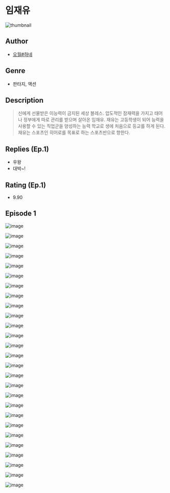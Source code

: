 # 임재유
![thumbnail](https://image-comic.pstatic.net/user_contents_data/challenge_comic/2023/05/23/329649/upload_3617064734294487393_480x623.jpeg)

## Author
- [오월#하네](https://comic.naver.com/artistTitle?id=329649)

## Genre
- 판타지, 액션

## Description
> 신에게 선물받은 이능력이 금지된 세상 블레스. 압도적인 잠재력을 가지고 태어나 정부에게 따로 관리를 받으며 살아온 임재유. 재유는 고등학생이 되어 능력을 사용할 수 있는 직업군을 양성하는 능력 학교로 생에 처음으로 등교를 하게 된다. 재유는 스포츠인 히어로를 목표로 하는 스포츠반으로 향한다.

## Replies (Ep.1)
- 우왕
- 대박~!

## Rating (Ep.1)
- 9.90

## Episode 1
![image](https://image-comic.pstatic.net/user_contents_data/challenge_comic/2023/05/23/329649/upload_3919032409461514593.jpeg)

![image](https://image-comic.pstatic.net/user_contents_data/challenge_comic/2023/05/23/329649/upload_7089291874526574182.jpeg)

![image](https://image-comic.pstatic.net/user_contents_data/challenge_comic/2023/05/23/329649/upload_7017507831300699490.jpeg)

![image](https://image-comic.pstatic.net/user_contents_data/challenge_comic/2023/05/23/329649/upload_3486459435241518135.jpeg)

![image](https://image-comic.pstatic.net/user_contents_data/challenge_comic/2023/05/23/329649/upload_3630517453055287601.jpeg)

![image](https://image-comic.pstatic.net/user_contents_data/challenge_comic/2023/05/23/329649/upload_7305792294012216372.jpeg)

![image](https://image-comic.pstatic.net/user_contents_data/challenge_comic/2023/05/23/329649/upload_3977015352673711155.jpeg)

![image](https://image-comic.pstatic.net/user_contents_data/challenge_comic/2023/05/23/329649/upload_3474026170636329778.jpeg)

![image](https://image-comic.pstatic.net/user_contents_data/challenge_comic/2023/05/23/329649/upload_4063995526389522742.jpeg)

![image](https://image-comic.pstatic.net/user_contents_data/challenge_comic/2023/05/23/329649/upload_3847592728073484642.jpeg)

![image](https://image-comic.pstatic.net/user_contents_data/challenge_comic/2023/05/23/329649/upload_7221068330350753849.jpeg)

![image](https://image-comic.pstatic.net/user_contents_data/challenge_comic/2023/05/23/329649/upload_4063145407107458612.jpeg)

![image](https://image-comic.pstatic.net/user_contents_data/challenge_comic/2023/05/23/329649/upload_7004330185246991408.jpeg)

![image](https://image-comic.pstatic.net/user_contents_data/challenge_comic/2023/05/23/329649/upload_7005406632014472501.jpeg)

![image](https://image-comic.pstatic.net/user_contents_data/challenge_comic/2023/05/23/329649/upload_3977631972551833956.jpeg)

![image](https://image-comic.pstatic.net/user_contents_data/challenge_comic/2023/05/23/329649/upload_7004333518091268401.jpeg)

![image](https://image-comic.pstatic.net/user_contents_data/challenge_comic/2023/05/23/329649/upload_3616726058792204597.jpeg)

![image](https://image-comic.pstatic.net/user_contents_data/challenge_comic/2023/05/23/329649/upload_3558751009699476834.jpeg)

![image](https://image-comic.pstatic.net/user_contents_data/challenge_comic/2023/05/23/329649/upload_3978429315212063792.jpeg)

![image](https://image-comic.pstatic.net/user_contents_data/challenge_comic/2023/05/23/329649/upload_4121980260619478578.jpeg)

![image](https://image-comic.pstatic.net/user_contents_data/challenge_comic/2023/05/23/329649/upload_3774969100315616052.jpeg)

![image](https://image-comic.pstatic.net/user_contents_data/challenge_comic/2023/05/23/329649/upload_3691092860048914276.jpeg)

![image](https://image-comic.pstatic.net/user_contents_data/challenge_comic/2023/05/23/329649/upload_3486738508593574197.jpeg)

![image](https://image-comic.pstatic.net/user_contents_data/challenge_comic/2023/05/23/329649/upload_3631085710732244323.jpeg)

![image](https://image-comic.pstatic.net/user_contents_data/challenge_comic/2023/05/23/329649/upload_3919933114804495458.jpeg)

![image](https://image-comic.pstatic.net/user_contents_data/challenge_comic/2023/05/23/329649/upload_7090130608658669877.jpeg)

![image](https://image-comic.pstatic.net/user_contents_data/challenge_comic/2023/05/23/329649/upload_7292281302625235557.jpeg)
